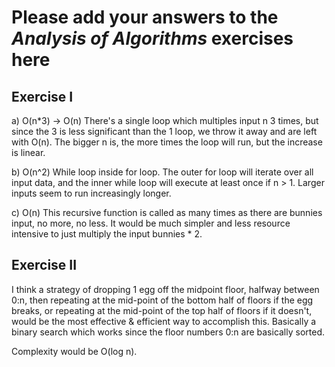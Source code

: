 # Please add your answers to the ***Analysis of  Algorithms*** exercises here

## Exercise I

a) O(n*3) -> O(n)
There's a single loop which multiples input n 3 times, but since the 3 is less significant than the 1 loop, we throw it away and are left with O(n).
The bigger n is, the  more times the loop will run, but the increase is linear.

b) O(n^2)
While loop inside for loop. The outer for loop will iterate over all input data, and the inner while loop will execute at least once if n > 1. Larger inputs seem to run increasingly longer.

c) O(n)
This recursive function is called as many times as there are bunnies input, no more, no less. It would be much simpler and less resource intensive to just multiply the input bunnies * 2.

## Exercise II

I think a strategy of dropping 1 egg off the midpoint floor, halfway between 0:n, then repeating at the mid-point of the bottom half of floors if the egg breaks, or repeating at the mid-point of the top half of floors if it doesn't, would be the most effective & efficient way to accomplish this. Basically a binary search which works since the floor numbers 0:n are basically sorted.

Complexity would be O(log n).
